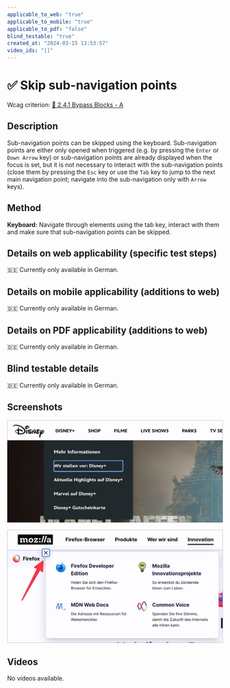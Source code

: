 ```yaml
---
applicable_to_web: "true"
applicable_to_mobile: "true"
applicable_to_pdf: "false"
blind_testable: "true"
created_at: "2024-03-15 13:53:57"
video_ids: "[]"
---
```


# ✅ Skip sub-navigation points

Wcag criterion: [📜 2.4.1 Bypass Blocks - A](..)

## Description

Sub-navigation points can be skipped using the keyboard. Sub-navigation points are either only opened when triggered (e.g. by pressing the `Enter` or `Down Arrow` key) or sub-navigation points are already displayed when the focus is set, but it is not necessary to interact with the sub-navigation points (close them by pressing the `Esc` key or use the `Tab` key to jump to the next main navigation point; navigate into the sub-navigation only with `Arrow` keys).

## Method

**Keyboard:** Navigate through elements using the tab key, interact with them and make sure that sub-navigation points can be skipped.

## Details on web applicability (specific test steps)

🇩🇪 Currently only available in German.

## Details on mobile applicability (additions to web)

🇩🇪 Currently only available in German.

## Details on PDF applicability (additions to web)

🇩🇪 Currently only available in German.

## Blind testable details

🇩🇪 Currently only available in German.

## Screenshots

![Sub-Menüs bei Disney öffnen automatisch bei Fokus und können nicht geschlossen werden](images/sub-mens-bei-disney-ffnen-automatisch-bei-fokus-und-knnen-mit-esc-nicht-geschlossen-werden.png)

![Sub-Menüs bei Mozilla können mit Esc und X-Schalter geschlossen werden](images/sub-mens-bei-mozilla-knnen-mit-esc-und-x-schalter-geschlossen-werden.png)

## Videos

No videos available.
